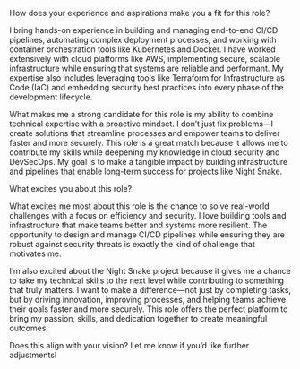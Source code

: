 How does your experience and aspirations make you a fit for this role?

I bring hands-on experience in building and managing end-to-end CI/CD pipelines, automating complex deployment processes, and working with container orchestration tools like Kubernetes and Docker. I have worked extensively with cloud platforms like AWS, implementing secure, scalable infrastructure while ensuring that systems are reliable and performant. My expertise also includes leveraging tools like Terraform for Infrastructure as Code (IaC) and embedding security best practices into every phase of the development lifecycle.

What makes me a strong candidate for this role is my ability to combine technical expertise with a proactive mindset. I don’t just fix problems—I create solutions that streamline processes and empower teams to deliver faster and more securely. This role is a great match because it allows me to contribute my skills while deepening my knowledge in cloud security and DevSecOps. My goal is to make a tangible impact by building infrastructure and pipelines that enable long-term success for projects like Night Snake.

What excites you about this role?

What excites me most about this role is the chance to solve real-world challenges with a focus on efficiency and security. I love building tools and infrastructure that make teams better and systems more resilient. The opportunity to design and manage CI/CD pipelines while ensuring they are robust against security threats is exactly the kind of challenge that motivates me.

I’m also excited about the Night Snake project because it gives me a chance to take my technical skills to the next level while contributing to something that truly matters. I want to make a difference—not just by completing tasks, but by driving innovation, improving processes, and helping teams achieve their goals faster and more securely. This role offers the perfect platform to bring my passion, skills, and dedication together to create meaningful outcomes.

Does this align with your vision? Let me know if you’d like further adjustments!
